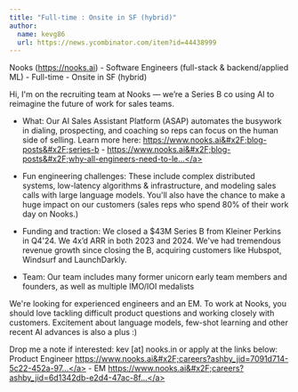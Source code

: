 ```yaml
---
title: "Full-time : Onsite in SF (hybrid)"
author:
  name: kevg86
  url: https://news.ycombinator.com/item?id=44438999
---
```

Nooks (<a href="https:&#x2F;&#x2F;nooks.ai" rel="nofollow">https:&#x2F;&#x2F;nooks.ai</a>) - Software Engineers (full-stack &amp; backend&#x2F;applied ML) - Full-time - Onsite in SF (hybrid)

Hi, I&#x27;m on the recruiting team at Nooks — we’re a Series B co using AI to reimagine the future of work for sales teams.

- What: Our AI Sales Assistant Platform (ASAP) automates the busywork in dialing, prospecting, and coaching so reps can focus on the human side of selling. Learn more here: <a href="https:&#x2F;&#x2F;www.nooks.ai&#x2F;blog-posts&#x2F;series-b" rel="nofollow">https:&#x2F;&#x2F;www.nooks.ai&#x2F;blog-posts&#x2F;series-b</a> - <a href="https:&#x2F;&#x2F;www.nooks.ai&#x2F;blog-posts&#x2F;why-all-engineers-need-to-learn-sales" rel="nofollow">https:&#x2F;&#x2F;www.nooks.ai&#x2F;blog-posts&#x2F;why-all-engineers-need-to-le...</a>

- Fun engineering challenges: These include complex distributed systems, low-latency algorithms &amp; infrastructure, and modeling sales calls with large language models. You&#x27;ll also have the chance to make a huge impact on our customers (sales reps who spend 80% of their work day on Nooks.)

- Funding and traction: We closed a $43M Series B from Kleiner Perkins in Q4&#x27;24. We 4x’d ARR in both 2023 and 2024. We&#x27;ve had tremendous revenue growth since closing the B, acquiring customers like Hubspot, Windsurf and LaunchDarkly.

- Team: Our team includes many former unicorn early team members and founders, as well as multiple IMO&#x2F;IOI medalists

We&#x27;re looking for experienced engineers and an EM. To work at Nooks, you should love tackling difficult product questions and working closely with customers. Excitement about language models, few-shot learning and other recent AI advances is also a plus :)

Drop me a note if interested: kev [at] nooks.in or apply at the links below: Product Engineer <a href="https:&#x2F;&#x2F;www.nooks.ai&#x2F;careers?ashby_jid=7091d714-5c22-452a-9797-d9c0893fb62e#careers-jobs" rel="nofollow">https:&#x2F;&#x2F;www.nooks.ai&#x2F;careers?ashby_jid=7091d714-5c22-452a-97...</a> - EM <a href="https:&#x2F;&#x2F;www.nooks.ai&#x2F;careers?ashby_jid=6d1342db-e2d4-47ac-8f29-c95fc936e0c8#careers-jobs" rel="nofollow">https:&#x2F;&#x2F;www.nooks.ai&#x2F;careers?ashby_jid=6d1342db-e2d4-47ac-8f...</a>
<JobApplication />
